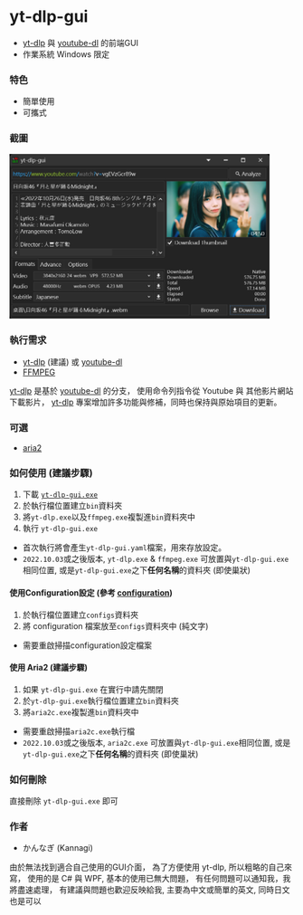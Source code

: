 # yt-dlp-gui

* [yt-dlp](https://github.com/yt-dlp/yt-dlp) 與 [youtube-dl](https://github.com/ytdl-org/youtube-dl) 的前端GUI
* 作業系統 Windows 限定

### 特色
* 簡單使用
* 可攜式

### 截圖
<img src="screenshot03.png" width="460"/>

### 執行需求
* [yt-dlp](https://github.com/yt-dlp/yt-dlp) (建議) 或 [youtube-dl](https://github.com/ytdl-org/youtube-dl)
* [FFMPEG](https://ffmpeg.org/download.html#build-windows)

[yt-dlp](https://github.com/yt-dlp/yt-dlp) 是基於 [youtube-dl](https://github.com/ytdl-org/youtube-dl) 的分支，
使用命令列指令從 Youtube 與 其他影片網站 下載影片，
[yt-dlp](https://github.com/yt-dlp/yt-dlp) 專案增加許多功能與修補，同時也保持與原始項目的更新。

### 可選
* [aria2](https://aria2.github.io/)

### 如何使用 (建議步驟)
1. 下載 [`yt-dlp-gui.exe`](https://github.com/kannagi0303/yt-dlp-gui/releases)
2. 於執行檔位置建立`bin`資料夾
3. 將`yt-dlp.exe`以及`ffmpeg.exe`複製進`bin`資料夾中
4. 執行 `yt-dlp-gui.exe`

* 首次執行將會產生`yt-dlp-gui.yaml`檔案，用來存放設定。
* `2022.10.03`或之後版本, `yt-dlp.exe` & `ffmpeg.exe` 可放置與`yt-dlp-gui.exe`相同位置, 或是`yt-dlp-gui.exe`之下**任何名稱**的資料夾 (即使巢狀)

#### 使用Configuration設定 (參考 [configuration](https://github.com/yt-dlp/yt-dlp#configuration))
1. 於執行檔位置建立`configs`資料夾
2. 將 configuration 檔案放至`configs`資料夾中 (純文字)

* 需要重啟掃描configuration設定檔案

#### 使用 Aria2 (建議步驟)
1. 如果 `yt-dlp-gui.exe` 在實行中請先關閉
2. 於`yt-dlp-gui.exe`執行檔位置建立`bin`資料夾
3. 將`aria2c.exe`複製進`bin`資料夾中

* 需要重啟掃描`aria2c.exe`執行檔
* `2022.10.03`或之後版本, `aria2c.exe` 可放置與`yt-dlp-gui.exe`相同位置, 或是`yt-dlp-gui.exe`之下**任何名稱**的資料夾 (即使巢狀)

### 如何刪除
直接刪除 `yt-dlp-gui.exe` 即可

### 作者
* かんなぎ (Kannagi)

由於無法找到適合自己使用的GUI介面，
為了方便使用 yt-dlp, 所以粗略的自己來寫，
使用的是 C# 與 WPF, 基本的使用已無大問題，
有任何問題可以通知我，我將盡速處理，
有建議與問題也歡迎反映給我, 主要為中文或簡單的英文, 同時日文也是可以

